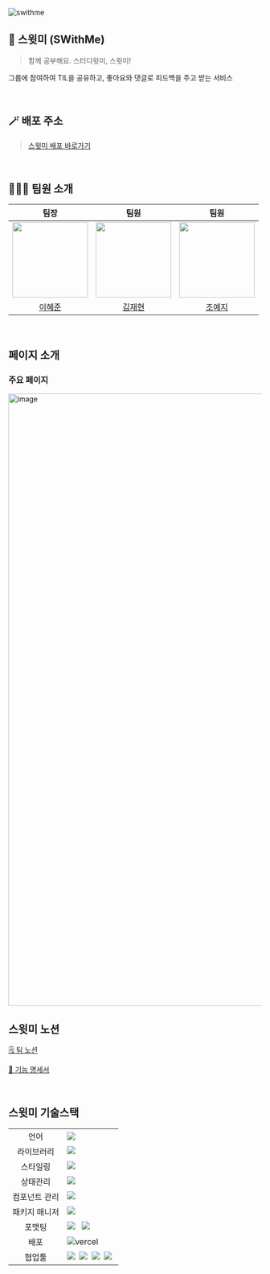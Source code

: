 ![swithme](https://user-images.githubusercontent.com/63948884/213747279-9a1e45f3-5c5e-4ca1-869d-0fd824579a6c.png)


## 🍑 스윗미 (SWithMe)
> 함께 공부해요. 스터디윗미, 스윗미!
<p>그룹에 참여하여 TIL을 공유하고, 좋아요와 댓글로 피드백을 주고 받는 서비스</p>

<br/>

## 🪄 배포 주소

> [스윗미 배포 바로가기](https://swithme.vercel.app)
<br/>

## 🧑🏻‍💻 팀원 소개


|팀장|팀원|팀원|
|:---:|:---:|:---:|
|<img src="https://avatars.githubusercontent.com/u/63948884?v=4" width="150"/>|<img src="https://avatars.githubusercontent.com/u/73218463?v=4" width="150"/>|<img src="https://avatars.githubusercontent.com/u/34560965?v=4" width="150"/>
|[이혜준](https://github.com/solar3070)|[김재현](https://github.com/hanyugeon)|[조예지](https://github.com/rjsduf0503)

<br/>

## 페이지 소개

### 주요 페이지

<img width="1218" alt="image" src="https://user-images.githubusercontent.com/63948884/213752374-a679a9f4-b686-4303-b55f-7dd195383551.png">


<br/>




## 스윗미 노션
[🗒 팀 노션](https://www.notion.so/prgrms/c8162673008c4baba0eafcd242c9b39f)

[🔨 기능 명세서](https://www.notion.so/prgrms/f34bc5ef2deb4a6aa86474978276b71d)

    

<br/>

## 스윗미 기술스택
<table>
<tr>
 <td align="center">언어</td>
 <td>
  <img src="https://img.shields.io/badge/JavaScript-F7DF1E?style=for-the-badge&logo=JavaScript&logoColor=ffffff"/>
 </td>
</tr>
<tr>
 <td align="center">라이브러리</td>
 <td>
  <img src="https://img.shields.io/badge/React-61DAFB?style=for-the-badge&logo=React&logoColor=ffffff"/>&nbsp  
</tr>
<tr>
 <td align="center">스타일링</td>
 <td>
  <img src="https://img.shields.io/badge/Emotion-DB7093?style=for-the-badge&logo=Emotion&logoColor=ffffff"/> &nbsp 
</tr>
<tr>
 <td align="center">상태관리</td>
 <td>
  <img src="https://img.shields.io/badge/ContextAPI-FFCD11?style=for-the-badge&logo=React&logoColor=ffffff"/>&nbsp  
 </td>
</tr>
<tr>
 <td align="center">컴포넌트 관리</td>
 <td>
     <img src="https://img.shields.io/badge/Storybook-FF4785?style=for-the-badge&logo=Storybook&logoColor=white"/>&nbsp 
 </td>
</tr>
<tr>
 <td align="center">패키지 매니저</td>
 <td>
    <img src="https://img.shields.io/badge/yarn-%232C8EBB.svg?style=for-the-badge&logo=yarn&logoColor=white"/>&nbsp 
  </td>
</tr>
<tr>
 <td align="center">포맷팅</td>
 <td>
  <img src="https://img.shields.io/badge/ESLint-4B32C3?style=for-the-badge&logo=ESLint&logoColor=ffffff"/> &nbsp 
  <img src="https://img.shields.io/badge/Prettier-F7B93E?style=for-the-badge&logo=Prettier&logoColor=ffffff"/>&nbsp </td>
</tr>
<tr>
 <td align="center">배포</td>
 <td><img src="https://img.shields.io/badge/Vercel-000000?style=for-the-badge&logo=vercel&logoColor=white" alt="vercel">&nbsp </td>
</tr>
<tr>
 <td align="center">협업툴</td>
 <td>
    <img src="https://img.shields.io/badge/Figma-F24E1E?style=for-the-badge&logo=Figma&logoColor=white"/>&nbsp 
    <img src="https://img.shields.io/badge/Slack-4A154B?style=for-the-badge&logo=Slack&logoColor=white"/>&nbsp 
    <img src="https://img.shields.io/badge/Notion-000000?style=for-the-badge&logo=Notion&logoColor=white"/>&nbsp 
    <img src="https://img.shields.io/badge/GitHub-181717?style=for-the-badge&logo=GitHub&logoColor=white"/>&nbsp 
 
 </td>
</tr>

</table>

